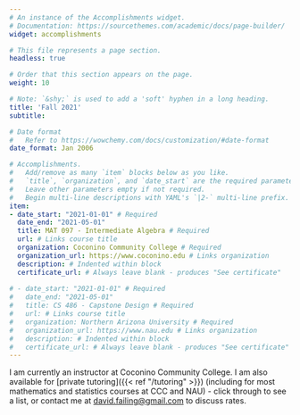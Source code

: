 ```yaml
---
# An instance of the Accomplishments widget.
# Documentation: https://sourcethemes.com/academic/docs/page-builder/
widget: accomplishments

# This file represents a page section.
headless: true

# Order that this section appears on the page.
weight: 10

# Note: `&shy;` is used to add a 'soft' hyphen in a long heading.
title: 'Fall 2021'
subtitle:

# Date format
#   Refer to https://wowchemy.com/docs/customization/#date-format
date_format: Jan 2006

# Accomplishments.
#   Add/remove as many `item` blocks below as you like.
#   `title`, `organization`, and `date_start` are the required parameters.
#   Leave other parameters empty if not required.
#   Begin multi-line descriptions with YAML's `|2-` multi-line prefix.
item:
- date_start: "2021-01-01" # Required
  date_end: "2021-05-01"
  title: MAT 097 - Intermediate Algebra # Required
  url: # Links course title
  organization: Coconino Community College # Required
  organization_url: https://www.coconino.edu # Links organization
  description: # Indented within block
  certificate_url: # Always leave blank - produces "See certificate"
  
# - date_start: "2021-01-01" # Required
#   date_end: "2021-05-01"
#   title: CS 486 - Capstone Design # Required
#   url: # Links course title
#   organization: Northern Arizona University # Required
#   organization_url: https://www.nau.edu # Links organization
#   description: # Indented within block
#   certificate_url: # Always leave blank - produces "See certificate"
---
```


I am currently an instructor at Coconino Community College<!--and a graduate teaching assistant at Northern Arizona University-->. I am also available for [private tutoring]({{< ref "/tutoring" >}}) (including for most mathematics and statistics courses at CCC and NAU) - click through to see a list, or contact me at david.failing@gmail.com to discuss rates.